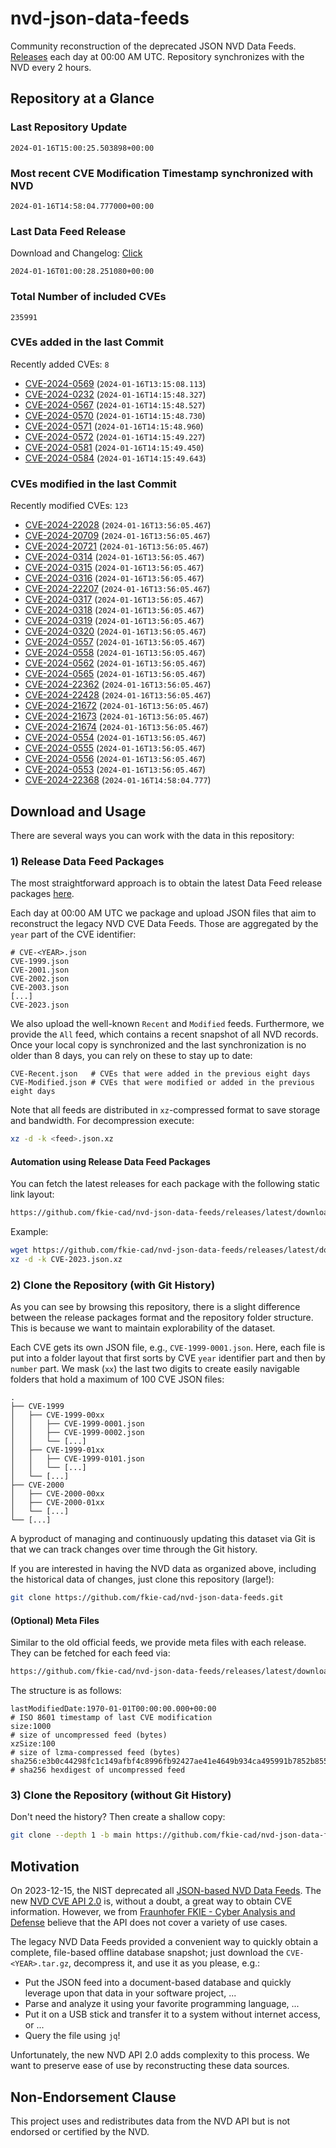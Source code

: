 # nvd-json-data-feeds

Community reconstruction of the deprecated JSON NVD Data Feeds. 
[Releases](https://github.com/fkie-cad/nvd-json-data-feeds/releases/latest) each day at 00:00 AM UTC.
Repository synchronizes with the NVD every 2 hours.

## Repository at a Glance

### Last Repository Update

```plain
2024-01-16T15:00:25.503898+00:00
```

### Most recent CVE Modification Timestamp synchronized with NVD

```plain
2024-01-16T14:58:04.777000+00:00
```

### Last Data Feed Release

Download and Changelog: [Click](https://github.com/fkie-cad/nvd-json-data-feeds/releases/latest)

```plain
2024-01-16T01:00:28.251080+00:00
```

### Total Number of included CVEs

```plain
235991
```

### CVEs added in the last Commit

Recently added CVEs: `8`

* [CVE-2024-0569](CVE-2024/CVE-2024-05xx/CVE-2024-0569.json) (`2024-01-16T13:15:08.113`)
* [CVE-2024-0232](CVE-2024/CVE-2024-02xx/CVE-2024-0232.json) (`2024-01-16T14:15:48.327`)
* [CVE-2024-0567](CVE-2024/CVE-2024-05xx/CVE-2024-0567.json) (`2024-01-16T14:15:48.527`)
* [CVE-2024-0570](CVE-2024/CVE-2024-05xx/CVE-2024-0570.json) (`2024-01-16T14:15:48.730`)
* [CVE-2024-0571](CVE-2024/CVE-2024-05xx/CVE-2024-0571.json) (`2024-01-16T14:15:48.960`)
* [CVE-2024-0572](CVE-2024/CVE-2024-05xx/CVE-2024-0572.json) (`2024-01-16T14:15:49.227`)
* [CVE-2024-0581](CVE-2024/CVE-2024-05xx/CVE-2024-0581.json) (`2024-01-16T14:15:49.450`)
* [CVE-2024-0584](CVE-2024/CVE-2024-05xx/CVE-2024-0584.json) (`2024-01-16T14:15:49.643`)


### CVEs modified in the last Commit

Recently modified CVEs: `123`

* [CVE-2024-22028](CVE-2024/CVE-2024-220xx/CVE-2024-22028.json) (`2024-01-16T13:56:05.467`)
* [CVE-2024-20709](CVE-2024/CVE-2024-207xx/CVE-2024-20709.json) (`2024-01-16T13:56:05.467`)
* [CVE-2024-20721](CVE-2024/CVE-2024-207xx/CVE-2024-20721.json) (`2024-01-16T13:56:05.467`)
* [CVE-2024-0314](CVE-2024/CVE-2024-03xx/CVE-2024-0314.json) (`2024-01-16T13:56:05.467`)
* [CVE-2024-0315](CVE-2024/CVE-2024-03xx/CVE-2024-0315.json) (`2024-01-16T13:56:05.467`)
* [CVE-2024-0316](CVE-2024/CVE-2024-03xx/CVE-2024-0316.json) (`2024-01-16T13:56:05.467`)
* [CVE-2024-22207](CVE-2024/CVE-2024-222xx/CVE-2024-22207.json) (`2024-01-16T13:56:05.467`)
* [CVE-2024-0317](CVE-2024/CVE-2024-03xx/CVE-2024-0317.json) (`2024-01-16T13:56:05.467`)
* [CVE-2024-0318](CVE-2024/CVE-2024-03xx/CVE-2024-0318.json) (`2024-01-16T13:56:05.467`)
* [CVE-2024-0319](CVE-2024/CVE-2024-03xx/CVE-2024-0319.json) (`2024-01-16T13:56:05.467`)
* [CVE-2024-0320](CVE-2024/CVE-2024-03xx/CVE-2024-0320.json) (`2024-01-16T13:56:05.467`)
* [CVE-2024-0557](CVE-2024/CVE-2024-05xx/CVE-2024-0557.json) (`2024-01-16T13:56:05.467`)
* [CVE-2024-0558](CVE-2024/CVE-2024-05xx/CVE-2024-0558.json) (`2024-01-16T13:56:05.467`)
* [CVE-2024-0562](CVE-2024/CVE-2024-05xx/CVE-2024-0562.json) (`2024-01-16T13:56:05.467`)
* [CVE-2024-0565](CVE-2024/CVE-2024-05xx/CVE-2024-0565.json) (`2024-01-16T13:56:05.467`)
* [CVE-2024-22362](CVE-2024/CVE-2024-223xx/CVE-2024-22362.json) (`2024-01-16T13:56:05.467`)
* [CVE-2024-22428](CVE-2024/CVE-2024-224xx/CVE-2024-22428.json) (`2024-01-16T13:56:05.467`)
* [CVE-2024-21672](CVE-2024/CVE-2024-216xx/CVE-2024-21672.json) (`2024-01-16T13:56:05.467`)
* [CVE-2024-21673](CVE-2024/CVE-2024-216xx/CVE-2024-21673.json) (`2024-01-16T13:56:05.467`)
* [CVE-2024-21674](CVE-2024/CVE-2024-216xx/CVE-2024-21674.json) (`2024-01-16T13:56:05.467`)
* [CVE-2024-0554](CVE-2024/CVE-2024-05xx/CVE-2024-0554.json) (`2024-01-16T13:56:05.467`)
* [CVE-2024-0555](CVE-2024/CVE-2024-05xx/CVE-2024-0555.json) (`2024-01-16T13:56:05.467`)
* [CVE-2024-0556](CVE-2024/CVE-2024-05xx/CVE-2024-0556.json) (`2024-01-16T13:56:05.467`)
* [CVE-2024-0553](CVE-2024/CVE-2024-05xx/CVE-2024-0553.json) (`2024-01-16T13:56:05.467`)
* [CVE-2024-22368](CVE-2024/CVE-2024-223xx/CVE-2024-22368.json) (`2024-01-16T14:58:04.777`)


## Download and Usage

There are several ways you can work with the data in this repository:

### 1) Release Data Feed Packages

The most straightforward approach is to obtain the latest Data Feed release packages [here](https://github.com/fkie-cad/nvd-json-data-feeds/releases/latest).

Each day at 00:00 AM UTC we package and upload JSON files that aim to reconstruct the legacy NVD CVE Data Feeds.
Those are aggregated by the `year` part of the CVE identifier:

```
# CVE-<YEAR>.json
CVE-1999.json
CVE-2001.json
CVE-2002.json
CVE-2003.json
[...]
CVE-2023.json
```

We also upload the well-known `Recent` and `Modified` feeds.
Furthermore, we provide the `All` feed, which contains a recent snapshot of all NVD records.
Once your local copy is synchronized and the last synchronization is no older than 8 days, you can rely on these to stay up to date:

```plain
CVE-Recent.json   # CVEs that were added in the previous eight days
CVE-Modified.json # CVEs that were modified or added in the previous eight days
```

Note that all feeds are distributed in `xz`-compressed format to save storage and bandwidth.
For decompression execute:

```sh
xz -d -k <feed>.json.xz
```


#### Automation using Release Data Feed Packages

You can fetch the latest releases for each package with the following static link layout:

```sh
https://github.com/fkie-cad/nvd-json-data-feeds/releases/latest/download/CVE-<YEAR>.json.xz
```

Example:

```sh
wget https://github.com/fkie-cad/nvd-json-data-feeds/releases/latest/download/CVE-2023.json.xz
xz -d -k CVE-2023.json.xz
```



### 2) Clone the Repository (with Git History)

As you can see by browsing this repository, there is a slight difference between the release packages format and the repository folder structure.
This is because we want to maintain explorability of the dataset.

Each CVE gets its own JSON file, e.g., `CVE-1999-0001.json`.
Here, each file is put into a folder layout that first sorts by CVE `year` identifier part and then by `number` part.
We mask (`xx`) the last two digits to create easily navigable folders that hold a maximum of 100 CVE JSON files:

```plain
.
├── CVE-1999
│   ├── CVE-1999-00xx
│   │   ├── CVE-1999-0001.json
│   │   ├── CVE-1999-0002.json
│   │   └── [...]
│   ├── CVE-1999-01xx
│   │   ├── CVE-1999-0101.json
│   │   └── [...]
│   └── [...]
├── CVE-2000
│   ├── CVE-2000-00xx
│   ├── CVE-2000-01xx
│   └── [...]
└── [...]
```

A byproduct of managing and continuously updating this dataset via Git is that we can track changes over time through the Git history.

If you are interested in having the NVD data as organized above, including the historical data of changes, just clone this repository (large!):

```sh
git clone https://github.com/fkie-cad/nvd-json-data-feeds.git
```

#### (Optional) Meta Files

Similar to the old official feeds, we provide meta files with each release. They can be fetched for each feed via:

```sh
https://github.com/fkie-cad/nvd-json-data-feeds/releases/latest/download/CVE-<YEAR>.meta
```

The structure is as follows:

```plain
lastModifiedDate:1970-01-01T00:00:00.000+00:00                          # ISO 8601 timestamp of last CVE modification
size:1000                                                               # size of uncompressed feed (bytes)
xzSize:100                                                              # size of lzma-compressed feed (bytes)
sha256:e3b0c44298fc1c149afbf4c8996fb92427ae41e4649b934ca495991b7852b855 # sha256 hexdigest of uncompressed feed
```


### 3) Clone the Repository (without Git History)

Don't need the history? Then create a shallow copy:

```sh
git clone --depth 1 -b main https://github.com/fkie-cad/nvd-json-data-feeds.git
```

## Motivation

On 2023-12-15, the NIST deprecated all [JSON-based NVD Data Feeds](https://nvd.nist.gov/vuln/data-feeds#divRetirementBanner-1).
The new [NVD CVE API 2.0](https://nvd.nist.gov/developers/vulnerabilities) is, without a doubt, a great way to obtain CVE information.
However, we from [Fraunhofer FKIE - Cyber Analysis and Defense](https://www.fkie.fraunhofer.de/en/departments/cad.html) believe that the API does not cover a variety of use cases.

The legacy NVD Data Feeds provided a convenient way to quickly obtain a complete, file-based offline database snapshot; just download the `CVE-<YEAR>.tar.gz`, decompress it, and use it as you please, e.g.:

* Put the JSON feed into a document-based database and quickly leverage upon that data in your software project, ...
* Parse and analyze it using your favorite programming language, ...
* Put it on a USB stick and transfer it to a system without internet access, or ...
* Query the file using `jq`!

Unfortunately, the new NVD API 2.0 adds complexity to this process.
We want to preserve ease of use by reconstructing these data sources.

## Non-Endorsement Clause

This project uses and redistributes data from the NVD API but is not endorsed or certified by the NVD.